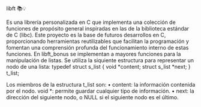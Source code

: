 libft 📚💡

Es una librería personalizada en C que implementa una colección de funciones de propósito general inspiradas en las de la biblioteca estándar de C (libc). Este proyecto es la base de futuros desarrollos en C, proporcionando herramientas reutilizables que facilitan la programación y fomentan una comprensión profunda del funcionamiento interno de estas funciones.
En libft_bonus se implementan a mayores funciones para la manipulación de listas.
Se utiliza la siquiente estructura para representar un nodo de una lista:
  typedef struct s_list
  {
    void *content;
    struct s_list *next;
  } t_list;

Los miembros de la estructura t_list son:
• content: la información contenida por el nodo.
void *: permite guardar cualquier tipo de información.
• next: la dirección del siguiente nodo, o NULL si el siguiente nodo es el último.
